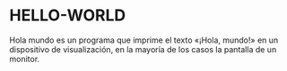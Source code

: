 # HELLO-WORLD
 Hola mundo es un programa que imprime el texto «¡Hola, mundo!» en un dispositivo de visualización, en la mayoría de los casos la pantalla de un monitor. 
